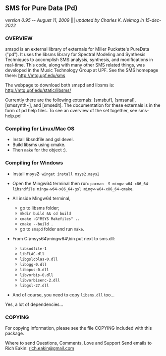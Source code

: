 ## SMS for Pure Data (Pd)
_version 0.95 -- August 11, 2009_ |||    _updated by Charles K. Neimog in 15-dec-2022_

### OVERVIEW
smspd is an external library of externals for Miller Puckette's PureData ("pd"). 
It uses the libsms library for Spectral Modeling and Synthesis Techniques to 
accomplish SMS analysis, synthesis, and modifications in real-time. This code,
along with many other SMS related things, was developed in the Music Technology 
Group at UPF.  See the SMS homepage there: http://mtg.upf.edu/sms

The webpage to download both smspd and libsms is: http://mtg.upf.edu/static/libsms/

Currently there are the following externals: [smsbuf], [smsanal], [smssynth~],
and [smsedit].  The documentation for these externals is in the form of pd help files.
To see an overview of the set together, see sms-help.pd

### Compiling for Linux/Mac OS
* Install libsndfile and gsl devel. 
* Build libsms using cmake.
* Then `make` for the object :).


### Compiling for Windows
* Install msys2: `winget install msys2.msys2`
* Open the Mingw64 terminal then run: `pacman -S mingw-w64-x86_64-libsndfile mingw-w64-x86_64-gsl mingw-w64-x86_64-cmake`. 
* All inside Mingw64 terminal, 
    * go to libsms folder;
    * `mkdir build && cd build`
    * `cmake -G"MSYS Makefiles" ..`
    * `cmake --build .`
    * go to `smspd` folder and run `make`.
* From C:\msys64\mingw64\bin put next to sms.dll:
   * `libsndfile-1`
   * `libFLAC.dll`
   * `libgslcblas-0.dll`
   * `libogg-0.dll`
   * `libopus-0.dll`
   * `libvorbis-0.dll`
   * `libvorbisenc-2.dll`
   * `libgsl-27.dll`

* And of course, you need to copy `libsms.dll` too...

Yes, a lot of dependencies... 

### COPYING
For copying information, please see the file COPYING included with this package.

Where to send Questions, Comments, Love and Support
Send emails to Rich Eakin: rich.eakin@gmail.com
